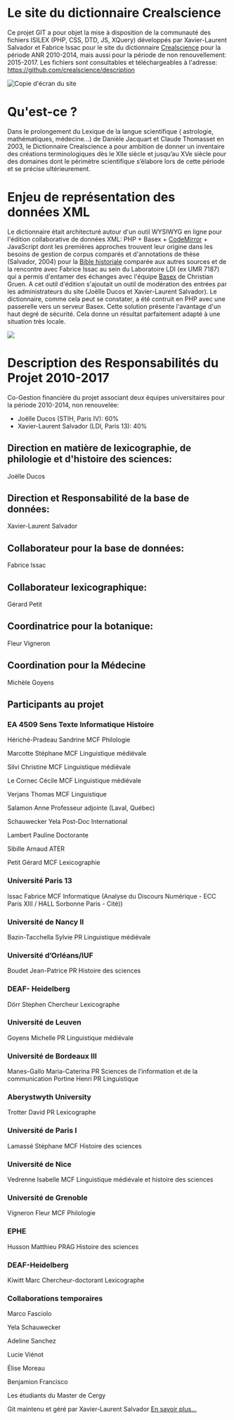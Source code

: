 # Le site du dictionnaire Crealscience

Ce projet GIT a pour objet la mise à disposition de la communauté des fichiers ISILEX (PHP, CSS, DTD, JS, XQuery) développés par Xavier-Laurent Salvador et Fabrice Issac pour le site du dictionnaire [Crealscience](http://www.agence-nationale-recherche.fr/?Projet=ANR-10-CREA-0007) pour la période ANR 2010-2014, mais aussi pour la période de non renouvellement: 2015-2017. Les fichiers sont consultables et téléchargeables à l'adresse: [https://github.com/crealscience/description ](https://github.com/crealscience/description)

![Copie d'écran du site](https://github.com/crealscience/webSite/blob/master/copieEcran.png?raw=true)

# Qu'est-ce ?

Dans le prolongement du Lexique de la langue scientifique ( astrologie, mathématiques, médecine...) de Danièle Jacquart et Claude Thomasset en 2003, le Dictionnaire Crealscience a pour ambition de donner un inventaire des créations terminologiques dès le XIIe siècle et jusqu’au XVe siècle pour des domaines dont le périmètre scientifique s’élabore lors de cette période et se précise ultérieurement.

# Enjeu de représentation des données XML

Le dictionnaire était architecturé autour d'un outil WYSIWYG en ligne pour l'édition collaborative de données XML: PHP + Basex + [CodeMirror](https://codemirror.net) + JavaScript dont les premières approches trouvent leur origine dans les besoins de gestion de corpus comparés et d'annotations de thèse (Salvador, 2004) pour la [Bible historiale](http://www.biblehistoriale.fr) comparée aux autres sources et de la rencontre avec Fabrice Issac au sein du Laboratoire LDI (ex UMR 7187) qui a permis d'entamer des échanges avec l'équipe [Basex](http://www.basex.org) de Christian Gruen. A cet outil d'édition s'ajoutait un outil de modération des entrées par les administrateurs du site (Joëlle Ducos et Xavier-Laurent Salvador). Le dictionnaire, comme cela peut se constater, a été contruit en PHP avec une passerelle vers un serveur Basex. Cette solution présente l'avantage d'un haut degré de sécurité. Cela donne un résultat parfaitement adapté à une situation très locale.

![](https://github.com/crealscience/webSite/blob/master/design/edit.png?raw=true)

# Description des Responsabilités du Projet 2010-2017

Co-Gestion financière du projet associant deux équipes universitaires pour la période 2010-2014, non renouvelée:

- Joëlle Ducos (STIH, Paris IV): 60%
- Xavier-Laurent Salvador (LDI, Paris 13): 40%

## Direction en matière de lexicographie, de philologie et d'histoire des sciences:
Joëlle Ducos 

## Direction et Responsabilité de la base de données:
Xavier-Laurent Salvador 

## Collaborateur pour la base de données:
Fabrice Issac 

## Collaborateur lexicographique:
Gérard Petit 

## Coordinatrice pour la botanique:
Fleur Vigneron 

## Coordination pour la Médecine
Michèle Goyens 

## Participants au projet

### EA 4509 Sens Texte Informatique Histoire
Hériché-Pradeau Sandrine MCF Philologie

Marcotte Stéphane MCF Linguistique médiévale

Silvi Christine MCF Linguistique médiévale

Le Cornec Cécile MCF Linguistique médiévale

Verjans Thomas MCF Linguistique

Salamon Anne Professeur adjointe (Laval, Québec)

Schauwecker Yela Post-Doc International

Lambert Pauline Doctorante

Sibille Arnaud ATER

Petit Gérard MCF Lexicographie

### Université Paris 13
Issac Fabrice MCF Informatique (Analyse du Discours Numérique - ECC Paris XIII / HALL Sorbonne Paris - Cité))

### Université de Nancy II
Bazin-Tacchella Sylvie PR Linguistique médiévale

### Université d’Orléans/IUF
Boudet Jean-Patrice PR Histoire des sciences

### DEAF- Heidelberg
Dörr Stephen Chercheur Lexicographe

### Université de Leuven
Goyens Michelle PR Linguistique médiévale

### Université de Bordeaux III
Manes-Gallo Maria-Caterina PR Sciences de l’information et de la communication
Portine Henri PR Linguistique

### Aberystwyth University
Trotter David PR Lexicographe

### Université de Paris I
Lamassé Stéphane MCF Histoire des sciences

### Université de Nice
Vedrenne Isabelle MCF Linguistique médiévale et histoire des sciences

### Université de Grenoble
Vigneron Fleur MCF Philologie

### EPHE
Husson Matthieu PRAG Histoire des sciences

### DEAF-Heidelberg
Kiwitt Marc Chercheur-doctorant Lexicographe

### Collaborations temporaires
Marco Fasciolo

Yela Schauwecker

Adeline Sanchez

Lucie Viénot

Élise Moreau

Benjamion Francisco

Les étudiants du Master de Cergy



Git maintenu et géré par Xavier-Laurent Salvador 
[En savoir plus...](https://github.com/crealscience/description)


